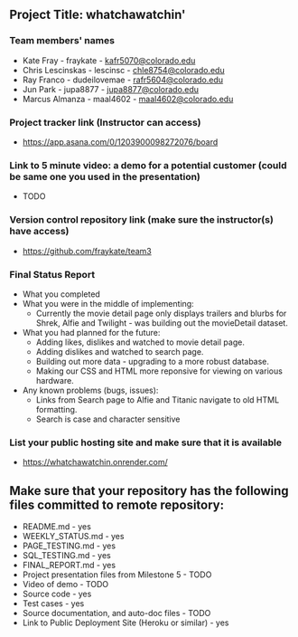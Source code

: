 ## Project Title: whatchawatchin'

### Team members' names
* Kate Fray - fraykate - kafr5070@colorado.edu
* Chris Lescinskas - lescinsc - chle8754@colorado.edu
* Ray Franco - dudeilovemae - rafr5604@colorado.edu
* Jun Park - jupa8877 - jupa8877@colorado.edu
* Marcus Almanza - maal4602 - maal4602@colorado.edu

### Project tracker link (Instructor can access)
* https://app.asana.com/0/1203900098272076/board

### Link to 5 minute video: a demo for a potential customer (could be same one you used in the presentation)
* TODO

### Version control repository link (make sure the instructor(s) have access)
* https://github.com/fraykate/team3

### Final Status Report
* What you completed
* What you were in the middle of implementing:
  - Currently the movie detail page only displays trailers and blurbs for Shrek, Alfie and Twilight - was building out the movieDetail dataset.
* What you had planned for the future:
  - Adding likes, dislikes and watched to movie detail page.
  - Adding dislikes and watched to search page.
  - Building out more data - upgrading to a more robust database.
  - Making our CSS and HTML more reponsive for viewing on various hardware.
* Any known problems (bugs, issues):
   - Links from Search page to Alfie and Titanic navigate to old HTML formatting.
   - Search is case and character sensitive

### List your public hosting site and make sure that it is available
* https://whatchawatchin.onrender.com/

## Make sure that your repository has the following files committed to remote repository:
* README.md - yes
* WEEKLY_STATUS.md - yes
* PAGE_TESTING.md - yes
* SQL_TESTING.md - yes
* FINAL_REPORT.md - yes
* Project presentation files from Milestone 5 - TODO
* Video of demo - TODO
* Source code - yes
* Test cases - yes
* Source documentation, and auto-doc files - TODO
* Link to Public Deployment Site (Heroku or similar) - yes
